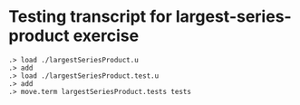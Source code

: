 # Testing transcript for largest-series-product exercise

```ucm
.> load ./largestSeriesProduct.u
.> add
.> load ./largestSeriesProduct.test.u
.> add
.> move.term largestSeriesProduct.tests tests
```
